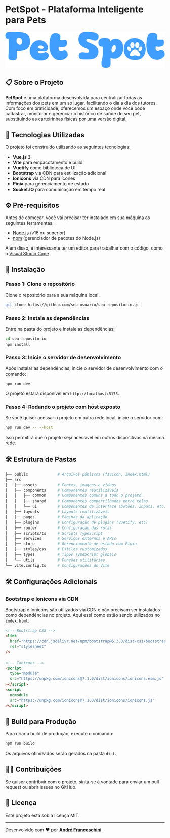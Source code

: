 # PetSpot - Plataforma Inteligente para Pets

![PetSpot Logo](./petspot/src/assets/images/PetSpot-PNG.png)

## 📋 Sobre o Projeto

**PetSpot** é uma plataforma desenvolvida para centralizar todas as informações dos pets em um só lugar, facilitando o dia a dia dos tutores. Com foco em praticidade, oferecemos um espaço onde você pode cadastrar, monitorar e gerenciar o histórico de saúde do seu pet, substituindo as carteirinhas físicas por uma versão digital.

## 🚀 Tecnologias Utilizadas

O projeto foi construído utilizando as seguintes tecnologias:

- **Vue.js 3**
- **Vite** para empacotamento e build
- **Vuetify** como biblioteca de UI
- **Bootstrap** via CDN para estilização adicional
- **Ionicons** via CDN para ícones
- **Pinia** para gerenciamento de estado
- **Socket.IO** para comunicação em tempo real

## ⚙️ Pré-requisitos

Antes de começar, você vai precisar ter instalado em sua máquina as seguintes ferramentas:

- [Node.js](https://nodejs.org/en/) (v16 ou superior)
- [npm](https://www.npmjs.com/) (gerenciador de pacotes do Node.js)

Além disso, é interessante ter um editor para trabalhar com o código, como o [Visual Studio Code](https://code.visualstudio.com/).

## 🔧 Instalação

### Passo 1: Clone o repositório

Clone o repositório para a sua máquina local.

```bash
git clone https://github.com/seu-usuario/seu-repositorio.git
```

### Passo 2: Instale as dependências

Entre na pasta do projeto e instale as dependências:

```bash
cd seu-repositorio
npm install
```

### Passo 3: Inicie o servidor de desenvolvimento

Após instalar as dependências, inicie o servidor de desenvolvimento com o comando:

```bash
npm run dev
```

O projeto estará disponível em `http://localhost:5173`.

### Passo 4: Rodando o projeto com host exposto

Se você quiser acessar o projeto em outra rede local, inicie o servidor com:

```bash
npm run dev -- --host
```

Isso permitirá que o projeto seja acessível em outros dispositivos na mesma rede.

## 🛠 Estrutura de Pastas

```bash
├── public             # Arquivos públicos (favicon, index.html)
├── src
│   ├── assets         # Fontes, imagens e vídeos
│   ├── components     # Componentes reutilizáveis
│   │   ├── common     # Componentes comuns a todo o projeto
│   │   ├── shared     # Componentes compartilhados entre telas
│   │   └── ui         # Componentes de interface (botões, inputs, etc)
│   ├── layouts        # Layouts reutilizáveis
│   ├── pages          # Páginas da aplicação
│   ├── plugins        # Configuração de plugins (Vuetify, etc)
│   ├── router         # Configuração das rotas
│   ├── scripts/ts     # Scripts TypeScript
│   ├── services       # Serviços externos e APIs
│   ├── store          # Gerenciamento de estado com Pinia
│   ├── styles/css     # Estilos customizados
│   ├── types          # Tipos TypeScript globais
│   └── utils          # Funções utilitárias
└── vite.config.ts     # Configurações do Vite
```

## 🛠 Configurações Adicionais

### Bootstrap e Ionicons via CDN

Bootstrap e Ionicons são utilizados via CDN e não precisam ser instalados como dependências no projeto. Aqui está como estão sendo utilizados no `index.html`:

```html
<!-- Bootstrap CSS -->
<link
  href="https://cdn.jsdelivr.net/npm/bootstrap@5.3.3/dist/css/bootstrap.min.css"
  rel="stylesheet"
/>

<!-- Ionicons -->
<script
  type="module"
  src="https://unpkg.com/ionicons@7.1.0/dist/ionicons/ionicons.esm.js"
></script>
<script
  nomodule
  src="https://unpkg.com/ionicons@7.1.0/dist/ionicons/ionicons.js"
></script>
```

## 🔄 Build para Produção

Para criar a build de produção, execute o comando:

```bash
npm run build
```

Os arquivos otimizados serão gerados na pasta `dist`.

## 👨‍💻 Contribuições

Se quiser contribuir com o projeto, sinta-se à vontade para enviar um pull request ou abrir issues no GitHub.

## 📄 Licença

Este projeto está sob a licença MIT.

---

Desenvolvido com ❤️ por **[André Franceschini](https://github.com/franceschinii)**.
```

